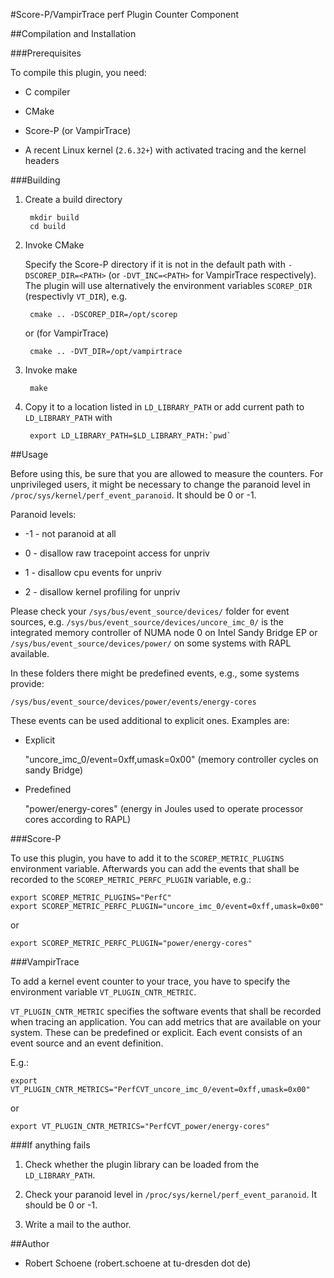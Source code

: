 #Score-P/VampirTrace perf Plugin Counter Component

##Compilation and Installation

###Prerequisites

To compile this plugin, you need:

* C compiler

* CMake

* Score-P (or VampirTrace)

* A recent Linux kernel (`2.6.32+`) with activated tracing and the kernel headers

###Building

1. Create a build directory

        mkdir build
        cd build

2. Invoke CMake

    Specify the Score-P directory if it is not in the default path with
    `-DSCOREP_DIR=<PATH>` (or `-DVT_INC=<PATH>` for VampirTrace respectively). 
    The plugin will use alternatively the
    environment variables `SCOREP_DIR` (respectivly `VT_DIR`), e.g.

        cmake .. -DSCOREP_DIR=/opt/scorep

    or (for VampirTrace)

        cmake .. -DVT_DIR=/opt/vampirtrace

3. Invoke make

        make

4. Copy it to a location listed in `LD_LIBRARY_PATH` or add current path to `LD_LIBRARY_PATH` with

        export LD_LIBRARY_PATH=$LD_LIBRARY_PATH:`pwd`

##Usage

Before using this, be sure that you are allowed to measure the counters. For unprivileged users, it might be necessary to change
the paranoid level in `/proc/sys/kernel/perf_event_paranoid`. It should be 0 or
-1.

Paranoid levels:

 *  -1 - not paranoid at all

 *   0 - disallow raw tracepoint access for unpriv

 *   1 - disallow cpu events for unpriv

 *   2 - disallow kernel profiling for unpriv

Please check your `/sys/bus/event_source/devices/` folder for event sources, e.g.
`/sys/bus/event_source/devices/uncore_imc_0/` is the integrated memory controller of NUMA node 0 on
Intel Sandy Bridge EP or `/sys/bus/event_source/devices/power/` on some systems with RAPL
available.

In these folders there might be predefined events, e.g., some systems provide:

    /sys/bus/event_source/devices/power/events/energy-cores

These events can be used additional to explicit ones. Examples are:

* Explicit

    "uncore_imc_0/event=0xff,umask=0x00" (memory controller cycles on sandy Bridge)

* Predefined

    "power/energy-cores" (energy in Joules used to operate processor cores according to RAPL)

###Score-P

To use this plugin, you have to add it to the `SCOREP_METRIC_PLUGINS` environment variable.
Afterwards you can add the events that shall be recorded to the `SCOREP_METRIC_PERFC_PLUGIN`
variable, e.g.:

    export SCOREP_METRIC_PLUGINS="PerfC"
    export SCOREP_METRIC_PERFC_PLUGIN="uncore_imc_0/event=0xff,umask=0x00"

or

    export SCOREP_METRIC_PERFC_PLUGIN="power/energy-cores"

###VampirTrace

To add a kernel event counter to your trace, you have to specify the environment variable
`VT_PLUGIN_CNTR_METRIC`.

`VT_PLUGIN_CNTR_METRIC` specifies the software events that shall be recorded
when tracing an application. You can add metrics that are available on your system. These can be
predefined or explicit. Each event consists of an event source and an event definition.

E.g.:

    export VT_PLUGIN_CNTR_METRICS="PerfCVT_uncore_imc_0/event=0xff,umask=0x00"

or

    export VT_PLUGIN_CNTR_METRICS="PerfCVT_power/energy-cores"

###If anything fails

1. Check whether the plugin library can be loaded from the `LD_LIBRARY_PATH`.

2. Check your paranoid level in `/proc/sys/kernel/perf_event_paranoid`. It should be 0 or -1.

3. Write a mail to the author.

##Author

* Robert Schoene (robert.schoene at tu-dresden dot de)
